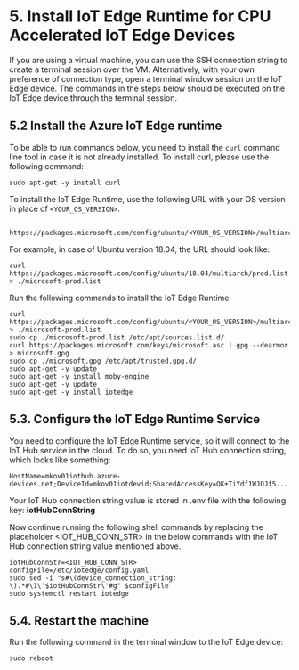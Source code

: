 # 5. Install IoT Edge Runtime for CPU Accelerated IoT Edge Devices

If you are using a virtual machine, you can use the SSH connection string to create a terminal session over the VM. Alternatively, with your own preference of connection type, open a terminal window session on the IoT Edge device. The commands in the steps below should be executed on the IoT Edge device through the terminal session.

## 5.2 Install the Azure IoT Edge runtime

To be able to run commands below, you need to install the `curl` command line tool in case it is not already installed. To install curl, please use the following command:

```shell
sudo apt-get -y install curl
```

To install the IoT Edge Runtime, use the following URL with your OS version in place of `<YOUR_OS_VERSION>`.  
```
    https://packages.microsoft.com/config/ubuntu/<YOUR_OS_VERSION>/multiarch/prod.list
```

For example, in case of Ubuntu version 18.04, the URL should look like:
```
curl https://packages.microsoft.com/config/ubuntu/18.04/multiarch/prod.list > ./microsoft-prod.list
```  

Run the following commands to install the IoT Edge Runtime:

```shell
curl https://packages.microsoft.com/config/ubuntu/<YOUR_OS_VERSION>/multiarch/prod.list > ./microsoft-prod.list
sudo cp ./microsoft-prod.list /etc/apt/sources.list.d/
curl https://packages.microsoft.com/keys/microsoft.asc | gpg --dearmor > microsoft.gpg
sudo cp ./microsoft.gpg /etc/apt/trusted.gpg.d/
sudo apt-get -y update
sudo apt-get -y install moby-engine
sudo apt-get -y update
sudo apt-get -y install iotedge
```

## 5.3. Configure the IoT Edge Runtime Service
You need to configure the IoT Edge Runtime service, so it will connect to the IoT Hub service in the cloud. To do so, you need IoT Hub connection string, which looks like something:  

```
HostName=mkov01iothub.azure-devices.net;DeviceId=mkov01iotdevid;SharedAccessKey=QK+TiYdf1WJQJf5..........oczt1S634yI=  
```  

Your IoT Hub connection string value is stored in .env file with the following key: **iotHubConnString**   

Now continue running the following shell commands by replacing the placeholder <IOT_HUB_CONN_STR> in the below commands with the IoT Hub connection string value mentioned above.

```shell
iotHubConnStr=<IOT_HUB_CONN_STR>
configFile=/etc/iotedge/config.yaml
sudo sed -i "s#\(device_connection_string: \).*#\1\'$iotHubConnStr\'#g" $configFile
sudo systemctl restart iotedge
```  

## 5.4. Restart the machine
Run the following command in the terminal window to the IoT Edge device:

```shell
sudo reboot
```
